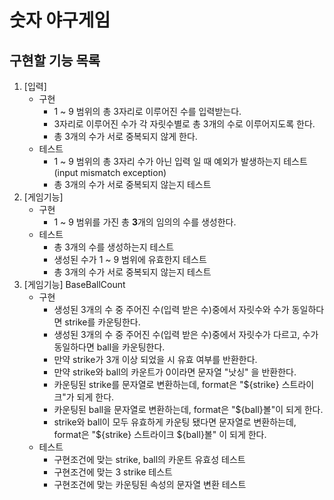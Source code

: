 # 숫자 야구게임

## 구현할 기능 목록
1. [입력]
    - 구현
        - 1 ~ 9 범위의 총 3자리로 이루어진 수를 입력받는다.
        - 3자리로 이루어진 수가 각 자릿수별로 총 3개의 수로 이루어지도록 한다.
        - 총 3개의 수가 서로 중복되지 않게 한다.
    - 테스트
        - 1 ~ 9 범위의 총 3자리 수가 아닌 입력 일 때 예외가 발생하는지 테스트 (input mismatch exception)
        - 총 3개의 수가 서로 중복되지 않는지 테스트
2. [게임기능] 
    - 구현
        - 1 ~ 9 범위를 가진 총 **3**개의 임의의 수를 생성한다.
    - 테스트
        - 총 3개의 수를 생성하는지 테스트
        - 생성된 수가 1 ~ 9 범위에 유효한지 테스트
        - 총 3개의 수가 서로 중복되지 않는지 테스트
3. [게임기능] BaseBallCount 
    - 구현 
        - 생성된 3개의 수 중 주어진 수(입력 받은 수)중에서 자릿수와 수가 동일하다면 strike를 카운팅한다.
        - 생성된 3개의 수 중 주어진 수(입력 받은 수)중에서 자릿수가 다르고, 수가 동일하다면 ball을 카운팅한다.
        - 만약 strike가 3개 이상 되었을 시 유효 여부를 반환한다.
        - 만약 strike와 ball의 카운트가 0이라면 문자열 "낫싱" 을 반환한다.
        - 카운팅된 strike를 문자열로 변환하는데, format은 "${strike} 스트라이크"가 되게 한다.
        - 카운팅된 ball을 문자열로 변환하는데, format은 "${ball}볼"이 되게 한다.
        - strike와 ball이 모두 유효하게 카운팅 됐다면 문자열로 변환하는데, format은 "${strike} 스트라이크 ${ball}볼" 이 되게 한다.
    - 테스트
        - 구현조건에 맞는 strike, ball의 카운트 유효성 테스트
        - 구현조건에 맞는 3 strike 테스트
        - 구현조건에 맞는 카운팅된 속성의 문자열 변환 테스트
